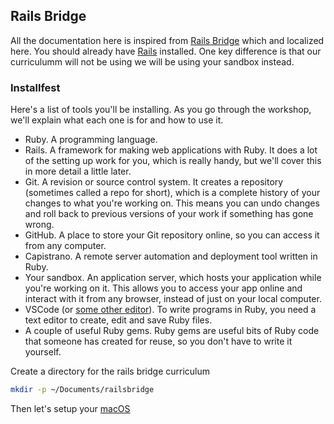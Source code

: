 ## Rails Bridge

All the documentation here is inspired from [Rails Bridge](https://docs.railsbridge.org/) which and localized here. You should already have [Rails](rails_app.md) installed. One key difference is that our curriculumm will not be using we will be using your sandbox instead.

### Installfest

Here's a list of tools you'll be installing. As you go through the workshop, we'll explain what each one is for and how to use it.

* Ruby. A programming language.
* Rails. A framework for making web applications with Ruby. It does a lot of the setting up work for you, which is really handy, but we'll cover this in more detail a little later.
* Git. A revision or source control system. It creates a repository (sometimes called a repo for short), which is a complete history of your changes to what you're working on. This means you can undo changes and roll back to previous versions of your work if something has gone wrong.
* GitHub. A place to store your Git repository online, so you can access it from any computer.
* Capistrano. A remote server automation and deployment tool written in Ruby.
* Your sandbox. An application server, which hosts your application while you're working on it. This allows you to access your app online and interact with it from any browser, instead of just on your local computer.
* VSCode (or [some other editor](https://github.com/pulibrary/command_line_curriculum/tree/main/sec3)). To write programs in Ruby, you need a text editor to create, edit and save Ruby files.
* A couple of useful Ruby gems. Ruby gems are useful bits of Ruby code that someone has created for reuse, so you don't have to write it yourself.

Create a directory for the rails bridge curriculum

```zsh
mkdir -p ~/Documents/railsbridge
```

Then let's setup your [macOS](macos.md)